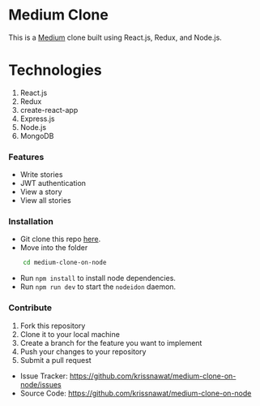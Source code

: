 # Medium Clone
This is a [Medium](https://medium.com) clone built using React.js, Redux, and Node.js.

# Technologies

1. React.js
1. Redux
1. create-react-app
1. Express.js
1. Node.js
1. MongoDB

### Features
- Write stories
- JWT authentication
- View a story
- View all stories

### Installation
* Git clone this repo [here](https://github.com/krissnawat/medium-clone-on-node).
* Move into the folder 
```sh
    cd medium-clone-on-node
```
* Run `npm install` to install node dependencies.
* Run `npm run dev` to start the `nodeidon` daemon.

### Contribute
1. Fork this repository
2. Clone it to your local machine
3. Create a branch for the feature you want to implement
4. Push your changes to your repository
5. Submit a pull request

- Issue Tracker: https://github.com/krissnawat/medium-clone-on-node/issues
- Source Code: https://github.com/krissnawat/medium-clone-on-node